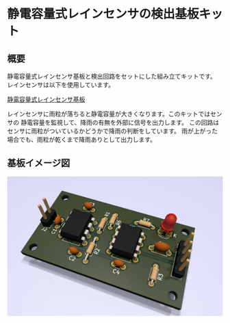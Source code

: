 # 静電容量式レインセンサの検出基板キット

## 概要
静電容量式レインセンサ基板と検出回路をセットにした組み立てキットです。
レインセンサは以下を使用しています。

[静電容量式レインセンサ基板](https://naoto64.github.io/Capacitive-Rain-Sensor/)

レインセンサに雨粒が落ちると静電容量が大きくなります。このキットではセンサの
静電容量を監視して、降雨の有無を外部に信号を出力します。
この回路はセンサに雨粒がついているかどうかで降雨の判断をしています。
雨が上がった場合でも、雨粒が乾くまで降雨ありとして出力します。

## 基板イメージ図
![基板イメージ図](https://raw.githubusercontent.com/naoto64/Capacitive-Rain-Detector/main/rain-cap-detector.png)

